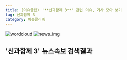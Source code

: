 ```yaml
---
title: (이슈클립) '**신과함께 3**' 관련 이슈, 기사 모아 보기
tag: 신과함께 3
category: 이슈클리핑
---
```

![wordcloud](https://s3.ap-northeast-2.amazonaws.com/lyrics101-wordcloud/2018-09-20-1537381539.png)
![news_img](https://user-images.githubusercontent.com/42597476/44507050-1206f400-a6e4-11e8-8d98-7ffbfebb353f.png)
## **'**신과함께 3**'** 뉴스속보 검색결과

